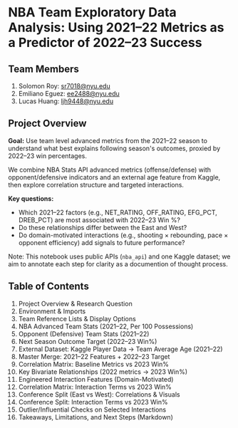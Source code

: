 
# NBA Team Exploratory Data Analysis: Using 2021–22 Metrics as a Predictor of 2022–23 Success

## Team Members 
1. Solomon Roy:  sr7018@nyu.edu
2. Emiliano Eguez:  ee2488@nyu.edu
3. Lucas Huang:  ljh9448@nyu.edu

## Project Overview
**Goal:** Use team level advanced metrics from the 2021–22 season to understand what best explains following season's outcomes, proxied by 2022–23 win percentages.  

We combine NBA Stats API advanced metrics (offense/defense) with opponent/defensive indicators and an external age feature from Kaggle, then explore correlation structure and targeted interactions.  

**Key questions:**  
- Which 2021–22 factors (e.g., NET_RATING, OFF_RATING, EFG_PCT, DREB_PCT) are most associated with 2022–23 Win %?  
- Do these relationships differ between the East and West?  
- Do domain-motivated interactions (e.g., shooting × rebounding, pace × opponent efficiency) add signals to future performance?

Note: This notebook uses public APIs (`nba_api`) and one Kaggle dataset; we aim to annotate each step for clarity as a documention of thought process.


## Table of Contents
1. Project Overview & Research Question
2. Environment & Imports
3. Team Reference Lists & Display Options
4. NBA Advanced Team Stats (2021–22, Per 100 Possessions)
5. Opponent (Defensive) Team Stats (2021–22)
6. Next Season Outcome Target (2022–23 Win%)
7. External Dataset: Kaggle Player Data → Team Average Age (2021–22)
8. Master Merge: 2021–22 Features + 2022–23 Target
9. Correlation Matrix: Baseline Metrics vs 2023 Win%
10. Key Bivariate Relationships (2022 metrics → 2023 Win%)
11. Engineered Interaction Features (Domain-Motivated)
12. Correlation Matrix: Interaction Terms vs 2023 Win%
13. Conference Split (East vs West): Correlations & Visuals
14. Conference Split: Interaction Terms vs 2023 Win%
15. Outlier/Influential Checks on Selected Interactions
16. Takeaways, Limitations, and Next Steps (Markdown)
